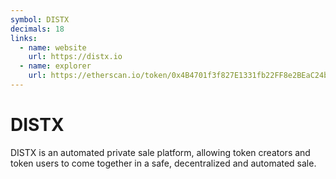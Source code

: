 ```yaml
---
symbol: DISTX
decimals: 18
links:
  - name: website
    url: https://distx.io
  - name: explorer
    url: https://etherscan.io/token/0x4B4701f3f827E1331fb22FF8e2BEaC24b17Eb055
---
```


# DISTX

DISTX is an automated private sale platform, allowing token creators and token users to come together in a safe, decentralized and automated sale.
